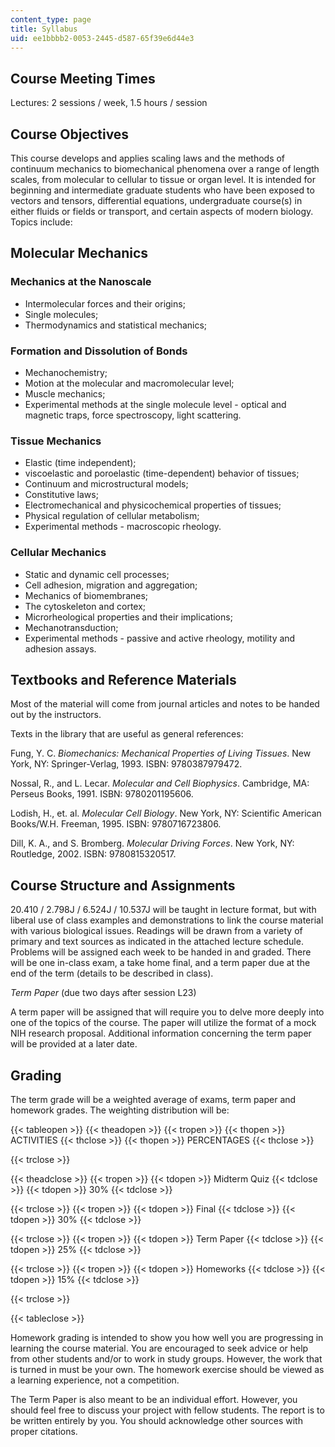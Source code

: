 ```yaml
---
content_type: page
title: Syllabus
uid: ee1bbbb2-0053-2445-d587-65f39e6d44e3
---
```


Course Meeting Times
--------------------

Lectures: 2 sessions / week, 1.5 hours / session

Course Objectives
-----------------

This course develops and applies scaling laws and the methods of continuum mechanics to biomechanical phenomena over a range of length scales, from molecular to cellular to tissue or organ level. It is intended for beginning and intermediate graduate students who have been exposed to vectors and tensors, differential equations, undergraduate course(s) in either fluids or fields or transport, and certain aspects of modern biology. Topics include:

Molecular Mechanics
-------------------

### Mechanics at the Nanoscale

*   Intermolecular forces and their origins;
*   Single molecules;
*   Thermodynamics and statistical mechanics;

### Formation and Dissolution of Bonds

*   Mechanochemistry;
*   Motion at the molecular and macromolecular level;
*   Muscle mechanics;
*   Experimental methods at the single molecule level - optical and magnetic traps, force spectroscopy, light scattering.

### Tissue Mechanics

*   Elastic (time independent);
*   viscoelastic and poroelastic (time-dependent) behavior of tissues;
*   Continuum and microstructural models;
*   Constitutive laws;
*   Electromechanical and physicochemical properties of tissues;
*   Physical regulation of cellular metabolism;
*   Experimental methods - macroscopic rheology.

### Cellular Mechanics

*   Static and dynamic cell processes;
*   Cell adhesion, migration and aggregation;
*   Mechanics of biomembranes;
*   The cytoskeleton and cortex;
*   Microrheological properties and their implications;
*   Mechanotransduction;
*   Experimental methods - passive and active rheology, motility and adhesion assays.

Textbooks and Reference Materials
---------------------------------

Most of the material will come from journal articles and notes to be handed out by the instructors.

Texts in the library that are useful as general references:

Fung, Y. C. _Biomechanics: Mechanical Properties of Living Tissues_. New York, NY: Springer-Verlag, 1993. ISBN: 9780387979472.

Nossal, R., and L. Lecar. _Molecular and Cell Biophysics_. Cambridge, MA: Perseus Books, 1991. ISBN: 9780201195606.

Lodish, H., et. al. _Molecular Cell Biology_. New York, NY: Scientific American Books/W.H. Freeman, 1995. ISBN: 9780716723806.

Dill, K. A., and S. Bromberg. _Molecular Driving Forces_. New York, NY: Routledge, 2002. ISBN: 9780815320517.

Course Structure and Assignments
--------------------------------

20.410 / 2.798J / 6.524J / 10.537J will be taught in lecture format, but with liberal use of class examples and demonstrations to link the course material with various biological issues. Readings will be drawn from a variety of primary and text sources as indicated in the attached lecture schedule. Problems will be assigned each week to be handed in and graded. There will be one in-class exam, a take home final, and a term paper due at the end of the term (details to be described in class).

_Term Paper_ (due two days after session L23)

A term paper will be assigned that will require you to delve more deeply into one of the topics of the course. The paper will utilize the format of a mock NIH research proposal. Additional information concerning the term paper will be provided at a later date.

Grading
-------

The term grade will be a weighted average of exams, term paper and homework grades. The weighting distribution will be:

{{< tableopen >}}
{{< theadopen >}}
{{< tropen >}}
{{< thopen >}}
ACTIVITIES
{{< thclose >}}
{{< thopen >}}
PERCENTAGES
{{< thclose >}}

{{< trclose >}}

{{< theadclose >}}
{{< tropen >}}
{{< tdopen >}}
Midterm Quiz
{{< tdclose >}}
{{< tdopen >}}
30%
{{< tdclose >}}

{{< trclose >}}
{{< tropen >}}
{{< tdopen >}}
Final
{{< tdclose >}}
{{< tdopen >}}
30%
{{< tdclose >}}

{{< trclose >}}
{{< tropen >}}
{{< tdopen >}}
Term Paper
{{< tdclose >}}
{{< tdopen >}}
25%
{{< tdclose >}}

{{< trclose >}}
{{< tropen >}}
{{< tdopen >}}
Homeworks
{{< tdclose >}}
{{< tdopen >}}
15%
{{< tdclose >}}

{{< trclose >}}

{{< tableclose >}}

Homework grading is intended to show you how well you are progressing in learning the course material. You are encouraged to seek advice or help from other students and/or to work in study groups. However, the work that is turned in must be your own. The homework exercise should be viewed as a learning experience, not a competition.

The Term Paper is also meant to be an individual effort. However, you should feel free to discuss your project with fellow students. The report is to be written entirely by you. You should acknowledge other sources with proper citations.